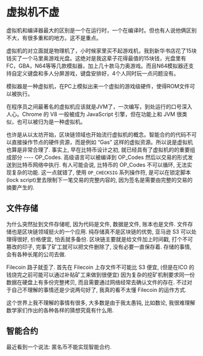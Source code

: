 # 虚拟机不虚

虚拟机和编译器最大的区别是一个在运行时，一个在编译时。但也有人说他俩区别不大，有很多重和的地方。这不是重点。

虚拟机的对立面就是物理机了，小时候家里买不起游戏机，我到新华书店花了15块钱买了一个马里奥游戏光盘。这绝对是我这辈子花得最值的15块钱，光盘里有FC，GBA，N64等等几款模拟器，加上几十款马力奥游戏。而且N64模拟器还支持自定义键盘和多人分屏游戏，键盘安排好，4个人同时玩一点问题没有。

模拟器是一种虚拟机，在PC上模拟出来一个虚拟的游戏级硬件，使得ROM文件可以被执行。

在程序员之间最著名的虚拟机应该就是JVM了，一次编写，到处运行的口号深入人心。Chrome 的 V8 一般被成为 JavaScript 引擎，但在功能上和 JVM 很类似，也可以被归为是一种虚拟机。

也许是从以太坊开始，区块链领域也开始流行虚拟机的概念。智能合约的代码不可以直接操作节点的硬件资源，而是例如 “Gas” 这样的虚拟资源。所以说是虚拟机也算是非常合理了. 事实上, 早在比特币设计之初, 就已经具有了虚拟机的的重要组成部分 ---- OP_Codes. 高级语言可以被编译到 OP_Codes 然后以交易的形式发送到比特币网络中执行. 有人可能会说, 比特币的 OP_Codes 不可以循环, 无法实现复杂的功能. 这一点就错了, 使用 `OP_CHECKSIG` 系列操作符, 是可以在锁定脚本(lock script)里去限制下一笔交易的完整内容的, 因为签名是需要由完整的交易的摘要产生的.

## 文件存储

为什么突然扯到文件存储呢, 因为代码是文件, 数据是文件, 账本也是文件. 文件存储也是区块链领域挺火的一个应用. 纯存储真不是区块链的优势, 亚马逊 S3 可以处理得很好, 价格便宜, 怕丢就多备份. 区块链主要就是给文件加上时间戳, 打个不可篡改的印子, 完事了矿工就可以把文件删除了, 没有必要一直保存着. 存储的事情, 会有各种长尾的公司去做.

Filecoin 路子就歪了. 首先在 Filecoin 上存文件不可能比 S3 便宜, (但是在ICO 的钱烧完之前可能可以通过补贴矿工来做到很便宜) 因为复杂的挖矿机制要求同一份数据在硬盘上有多份完整拷贝, 而且需要通过网络经常去确认文件的存在. 不过对于自己不理解的事情还是少说两句好了, 我真的看不太懂 Filecoin 的运作方式.

这个世界上我不理解的事情有很多, 大多数是由于我太愚钝, 比如数论, 我很难理解数学家们作出的各种各样的猜想究竟有什么用.

## 智能合约

最近看到一个说法: 匿名币不能实现智能合约.